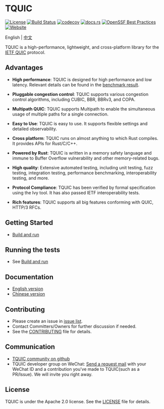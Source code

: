 # TQUIC

[![License](https://img.shields.io/badge/license-Apache%202.0-green)](https://github.com/Tencent/tquic/blob/develop/LICENSE)
[![Build Status](https://img.shields.io/github/actions/workflow/status/tencent/tquic/rust.yml)](https://github.com/Tencent/tquic/actions/workflows/rust.yml)
[![codecov](https://codecov.io/gh/tencent/tquic/graph/badge.svg)](https://codecov.io/gh/tencent/tquic)
[![docs.rs](https://docs.rs/tquic/badge.svg)](https://docs.rs/tquic)
[![OpenSSF Best Practices](https://www.bestpractices.dev/projects/8010/badge)](https://www.bestpractices.dev/projects/8010)
[![Website](https://img.shields.io/website?url=https%3A%2F%2Ftquic.net&up_message=tquic.net)](https://tquic.net)

English | [中文](README-CN.md)

TQUIC is a high-performance, lightweight, and cross-platform library for the [IETF QUIC](https://datatracker.ietf.org/wg/quic/about/) protocol. 


## Advantages

* **High performance**: TQUIC is designed for high performance and low latency. Relevant details can be found in the [benchmark result](https://tquic.net/docs/further_readings/benchmark).

* **Pluggable congestion control**: TQUIC supports various congestion control algorithms, including CUBIC, BBR, BBRv3, and COPA.

* **Multipath QUIC**: TQUIC supports Multipath to enable the simultaneous usage of multiple paths for a single connection.

* **Easy to Use**: TQUIC is easy to use. It supports flexible settings and detailed observability.

* **Cross platform**: TQUIC runs on almost anything to which Rust compiles. It provides APIs for Rust/C/C++.

* **Powered by Rust**: TQUIC is written in a memory safety language and immune to Buffer Overflow vulnerability and other memory-related bugs.

* **High quality**: Extensive automated testing, including unit testing, fuzz testing, integration testing, performance benchmarking, interoperability testing, and more.

* **Protocol Compliance**: TQUIC has been verified by formal specification using the Ivy tool. It has also passed IETF interoperability tests.

* **Rich features**: TQUIC supports all big features conforming with QUIC, HTTP/3 RFCs.


## Getting Started
- [Build and run](https://tquic.net/docs/getting_started/installation)


## Running the tests
- See [Build and run](https://tquic.net/docs/getting_started/installation)


## Documentation

- [English version](https://tquic.net/docs/intro)
- [Chinese version](https://tquic.net/zh/docs/intro)


## Contributing
- Please create an issue in [issue list](http://github.com/tencent/tquic/issues).
- Contact Committers/Owners for further discussion if needed.
- See the [CONTRIBUTING](https://tquic.net/docs/category/contributing/) file for details.


## Communication

- [TQUIC community on github](https://github.com/tencent/tquic/discussions)
- TQUIC developer group on WeChat: [Send a request mail](mailto:iyangsj@gmail.com) with your WeChat ID and a contribution you've made to TQUIC(such as a PR/Issue). We will invite you right away.


## License

TQUIC is under the Apache 2.0 license. See the [LICENSE](LICENSE) file for details.
